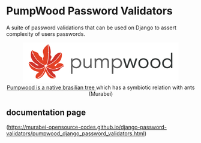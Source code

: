 # PumpWood Password Validators
A suite of password validations that can be used on Django to assert
complexity of users passwords.

<p align="center" width="60%">
  <img src="static_doc/sitelogo-horizontal.png" /> <br>

  <a href="https://en.wikipedia.org/wiki/Cecropia">
    Pumpwood is a native brasilian tree
  </a> which has a symbiotic relation with ants (Murabei)
</p>

## documentation page
(https://murabei-opensource-codes.github.io/django-password-validators/pumpwood_django_password_validators.html)
